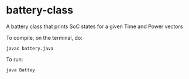 # battery-class
A battery class that prints SoC states for a given Time and Power vectors

To compile, on the terminal, do:

```javac battery.java```

To run:

```java Battey```